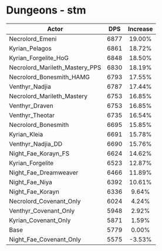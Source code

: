 # Dungeons - stm
| Actor | DPS | Increase |
|---|:---:|:---:|
|Necrolord_Emeni|6877|19.00%|
|Kyrian_Pelagos|6861|18.72%|
|Kyrian_Forgelite_HoG|6848|18.50%|
|Necrolord_Marileth_Mastery_PPS|6830|18.19%|
|Necrolord_Bonesmith_HAMG|6793|17.55%|
|Venthyr_Nadjia|6787|17.44%|
|Necrolord_Marileth_Mastery|6753|16.85%|
|Venthyr_Draven|6753|16.85%|
|Venthyr_Theotar|6735|16.54%|
|Necrolord_Bonesmith|6695|15.85%|
|Kyrian_Kleia|6691|15.78%|
|Venthyr_Nadjia_DD|6690|15.76%|
|Night_Fae_Korayn_FS|6624|14.62%|
|Kyrian_Forgelite|6523|12.87%|
|Night_Fae_Dreamweaver|6466|11.89%|
|Night_Fae_Niya|6392|10.61%|
|Night_Fae_Korayn|6336|9.64%|
|Necrolord_Covenant_Only|6024|4.24%|
|Venthyr_Covenant_Only|5948|2.92%|
|Kyrian_Covenant_Only|5871|1.59%|
|Base|5779|0.00%|
|Night_Fae_Covenant_Only|5575|-3.53%|

